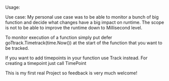 Usage:

Use case:
My personal use case was to be able to monitor a bunch of big function and decide
what changes have a big impact on runtime.
The scope is not to be able to improve the runtime down to Millisecond level.

To monitor execution of a function simply put
defer goTtrack.Timetrack(time.Now())
at the start of the function that you want to be tracked.

If you want to add timepoints in your function use Track instead.
For creating a timepoint just call TimePoint

This is my first real Project so feedback is very much welcome!
